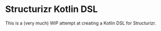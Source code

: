 # Structurizr Kotlin DSL
This is a (very much) WIP attempt at creating a Kotlin DSL for Structurizr.